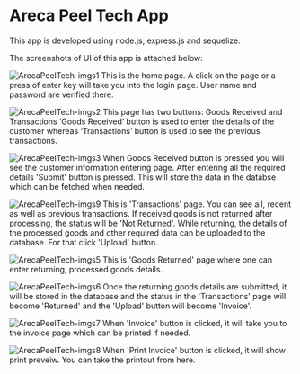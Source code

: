 # Areca Peel Tech App

This app is developed using node.js, express.js and sequelize.

The screenshots of UI of this app is attached below:

![ArecaPeelTech-imgs1](https://user-images.githubusercontent.com/58632626/152818654-d070cc2c-c20d-48e5-a82e-8b938edae146.png)
This is the home page. A click on the page or a press of enter key will take you into the login page. User name and password are verified there.

![ArecaPeelTech-imgs2](https://user-images.githubusercontent.com/58632626/152818685-11a05965-4fdb-4a90-a9f4-4246fcbc029f.png)
This page has two buttons: Goods Received and Transactions
‘Goods Received’ button is used to enter the details of the customer whereas ‘Transactions’ button is used to see the previous transactions.

![ArecaPeelTech-imgs3](https://user-images.githubusercontent.com/58632626/152818715-45f8c337-2171-4ab4-a888-c6a4ab587467.png)
When Goods Received button is pressed you will see the customer information entering page. After entering all the required details 'Submit' button is pressed.
This will store the data in the databse which can be fetched when needed.

![ArecaPeelTech-imgs9](https://user-images.githubusercontent.com/58632626/152818934-971c5e82-cffc-4510-aa3d-0108dcb81a4b.png)
This is 'Transactions' page. You can see all, recent as well as previous transactions. If received goods is not returned after processing, the status will be 'Not Returned'. While returning, the details of the processed goods and other required data can be uploaded to the database. For that click 'Upload' button.

![ArecaPeelTech-imgs5](https://user-images.githubusercontent.com/58632626/152818786-4a49addb-a3fb-4968-9e7d-09284ba0e483.png)
This is 'Goods Returned' page where one can enter returning, processed goods details.

![ArecaPeelTech-imgs6](https://user-images.githubusercontent.com/58632626/152818813-b9a0a1aa-903d-4920-8df8-24a20af353f9.png)
Once the returning goods details are submitted, it will be stored in the database and the status in the 'Transactions' page will become 'Returned' and the 'Upload' button will become 'Invoice'.

![ArecaPeelTech-imgs7](https://user-images.githubusercontent.com/58632626/152818874-367942f5-e6b6-4277-b2f8-54121a231b2a.png)
When 'Invoice' button is clicked, it will take you to the invoice page which can be printed if needed.

![ArecaPeelTech-imgs8](https://user-images.githubusercontent.com/58632626/152818906-3a6872ca-ce64-4e26-8574-39837a9d1987.png)
When 'Print Invoice' button is clicked, it will show print preveiw. You can take the printout from here.

